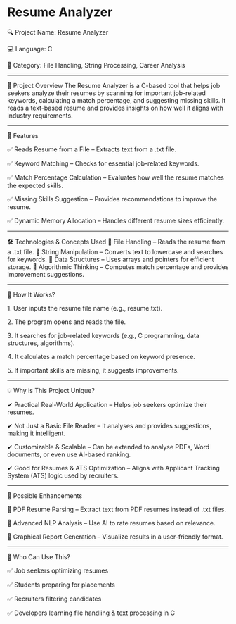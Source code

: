 # Resume Analyzer

🔍 Project Name: Resume Analyzer

💻 Language: C

📂 Category: File Handling, String Processing, Career Analysis


________________________________________
📌 Project Overview
The Resume Analyzer is a C-based tool that helps job seekers analyze their resumes by scanning for important job-related keywords, calculating a match percentage, and suggesting missing skills. It reads a text-based resume and provides insights on how well it aligns with industry requirements.
________________________________________
🎯 Features

✅ Reads Resume from a File – Extracts text from a .txt file.

✅ Keyword Matching – Checks for essential job-related keywords.

✅ Match Percentage Calculation – Evaluates how well the resume matches the expected skills.

✅ Missing Skills Suggestion – Provides recommendations to improve the resume.

✅ Dynamic Memory Allocation – Handles different resume sizes efficiently.

________________________________________
🛠️ Technologies & Concepts Used
🔹 File Handling – Reads the resume from a .txt file.
🔹 String Manipulation – Converts text to lowercase and searches for keywords.
🔹 Data Structures – Uses arrays and pointers for efficient storage.
🔹 Algorithmic Thinking – Computes match percentage and provides improvement suggestions.
________________________________________
📝 How It Works?

1️. User inputs the resume file name (e.g., resume.txt).

2️. The program opens and reads the file.

3️. It searches for job-related keywords (e.g., C programming, data structures, algorithms).

4️. It calculates a match percentage based on keyword presence.

5️. If important skills are missing, it suggests improvements.

________________________________________
💡 Why is This Project Unique?

✔ Practical Real-World Application – Helps job seekers optimize their resumes.

✔ Not Just a Basic File Reader – It analyses and provides suggestions, making it intelligent.

✔ Customizable & Scalable – Can be extended to analyse PDFs, Word documents, or even use AI-based ranking.

✔ Good for Resumes & ATS Optimization – Aligns with Applicant Tracking System (ATS) logic used by recruiters.

________________________________________
📌 Possible Enhancements

🔹 PDF Resume Parsing – Extract text from PDF resumes instead of .txt files.

🔹 Advanced NLP Analysis – Use AI to rate resumes based on relevance.

🔹 Graphical Report Generation – Visualize results in a user-friendly format.

________________________________________
🎯 Who Can Use This?

✅ Job seekers optimizing resumes

✅ Students preparing for placements

✅ Recruiters filtering candidates

✅ Developers learning file handling & text processing in C
